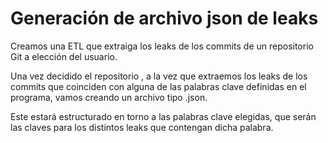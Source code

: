 # Generación de archivo json de leaks

Creamos una ETL que extraiga los leaks de los commits de un repositorio Git a elección del usuario.

Una vez decidido el repositorio , a la vez que extraemos los leaks de los commits que coinciden con alguna de las palabras clave definidas en el programa, vamos creando un archivo tipo .json. 

Este estará estructurado en torno a las palabras clave elegidas, que serán las claves para los distintos leaks que contengan dicha palabra.

